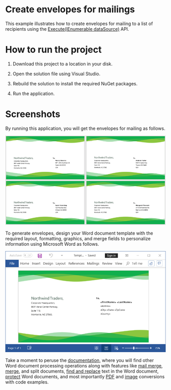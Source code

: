 # Create envelopes for mailings

This example illustrates how to create envelopes for mailing to a list of recipients using the [Execute(IEnumerable dataSource)](https://help.syncfusion.com/cr/cref_files/file-formats/Syncfusion.DocIO.Base~Syncfusion.DocIO.DLS.MailMerge~Execute(IEnumerable).html) API.

# How to run the project

1. Download this project to a location in your disk.

2. Open the solution file using Visual Studio.

3. Rebuild the solution to install the required NuGet packages.

4. Run the application. 

# Screenshots

By running this application, you will get the envelopes for mailing as follows.

<p align="center">
<img src="Images/Envelopes-for-mailing-output.png" alt="Envelopes-for-mailing-output"/>
</p>

To generate envelopes, design your Word document template with the required layout, formatting, graphics, and merge fields to personalize information using Microsoft Word as follows.

<p align="center">
<img src="Images/Envelopes-for-mailing-template.png" alt="Envelopes-for-mailing-template"/>
</p>

Take a moment to peruse the [documentation](https://help.syncfusion.com/file-formats/docio/getting-started), where you will find other Word document processing operations along with features like [mail merge](https://help.syncfusion.com/file-formats/docio/working-with-mailmerge), [merge](https://help.syncfusion.com/file-formats/docio/working-with-word-document#merging-word-documents), and split documents, [find and replace](https://help.syncfusion.com/file-formats/docio/working-with-find-and-replace) text in the Word document, [protect](https://help.syncfusion.com/file-formats/docio/working-with-security) Word documents, and most importantly [PDF](https://help.syncfusion.com/file-formats/docio/word-to-pdf) and [image](https://help.syncfusion.com/file-formats/docio/word-to-image) conversions with code examples.